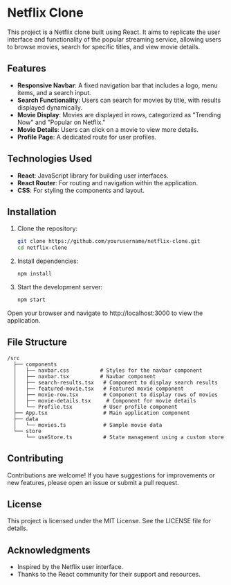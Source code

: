 # Netflix Clone

This project is a Netflix clone built using React. It aims to replicate the user interface and functionality of the popular streaming service, allowing users to browse movies, search for specific titles, and view movie details.

## Features

- **Responsive Navbar**: A fixed navigation bar that includes a logo, menu items, and a search input.
- **Search Functionality**: Users can search for movies by title, with results displayed dynamically.
- **Movie Display**: Movies are displayed in rows, categorized as "Trending Now" and "Popular on Netflix."
- **Movie Details**: Users can click on a movie to view more details.
- **Profile Page**: A dedicated route for user profiles.

## Technologies Used

- **React**: JavaScript library for building user interfaces.
- **React Router**: For routing and navigation within the application.
- **CSS**: For styling the components and layout.

## Installation

1. Clone the repository:
   ```bash
   git clone https://github.com/yourusername/netflix-clone.git
   cd netflix-clone
   ```

2. Install dependencies:
   ```bash
   npm install
   ```

3. Start the development server:
   ```bash
   npm start
   ```

Open your browser and navigate to http://localhost:3000 to view the application.

## File Structure

```
/src
  ├── components
  │   ├── navbar.css          # Styles for the navbar component
  │   ├── navbar.tsx          # Navbar component
  │   ├── search-results.tsx   # Component to display search results
  │   ├── featured-movie.tsx   # Featured movie component
  │   ├── movie-row.tsx        # Component to display rows of movies
  │   ├── movie-details.tsx     # Component for movie details
  │   └── Profile.tsx          # User profile component
  ├── App.tsx                  # Main application component
  ├── data
  │   └── movies.ts            # Sample movie data
  └── store
      └── useStore.ts          # State management using a custom store
```

## Contributing

Contributions are welcome! If you have suggestions for improvements or new features, please open an issue or submit a pull request.

## License

This project is licensed under the MIT License. See the LICENSE file for details.

## Acknowledgments

- Inspired by the Netflix user interface.
- Thanks to the React community for their support and resources.
